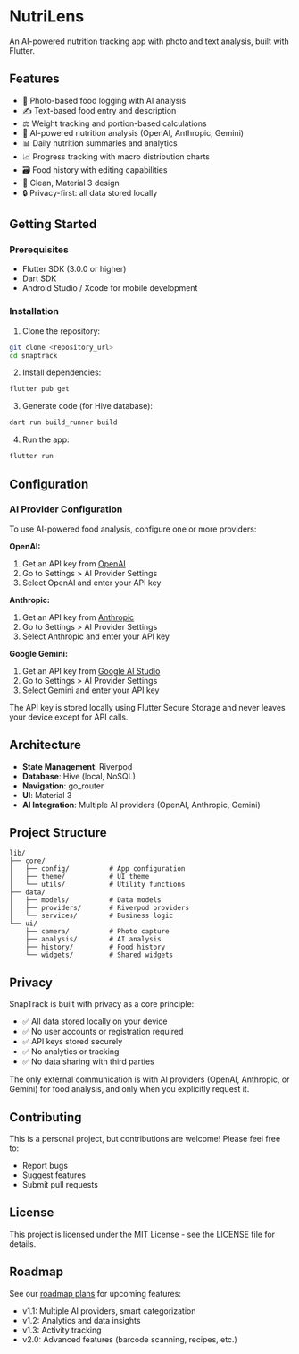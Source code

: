 # NutriLens

An AI-powered nutrition tracking app with photo and text analysis, built with Flutter.

## Features

- 📸 Photo-based food logging with AI analysis
- ✍️ Text-based food entry and description
- ⚖️ Weight tracking and portion-based calculations
- 🧠 AI-powered nutrition analysis (OpenAI, Anthropic, Gemini)
- 📊 Daily nutrition summaries and analytics
- 📈 Progress tracking with macro distribution charts
- 🗃️ Food history with editing capabilities
- 📱 Clean, Material 3 design
- 🔒 Privacy-first: all data stored locally

## Getting Started

### Prerequisites

- Flutter SDK (3.0.0 or higher)
- Dart SDK
- Android Studio / Xcode for mobile development

### Installation

1. Clone the repository:
```bash
git clone <repository_url>
cd snaptrack
```

2. Install dependencies:
```bash
flutter pub get
```

3. Generate code (for Hive database):
```bash
dart run build_runner build
```

4. Run the app:
```bash
flutter run
```

## Configuration

### AI Provider Configuration

To use AI-powered food analysis, configure one or more providers:

**OpenAI:**
1. Get an API key from [OpenAI](https://platform.openai.com/api-keys)
2. Go to Settings > AI Provider Settings
3. Select OpenAI and enter your API key

**Anthropic:**
1. Get an API key from [Anthropic](https://console.anthropic.com/)
2. Go to Settings > AI Provider Settings  
3. Select Anthropic and enter your API key

**Google Gemini:**
1. Get an API key from [Google AI Studio](https://aistudio.google.com/app/apikey)
2. Go to Settings > AI Provider Settings
3. Select Gemini and enter your API key

The API key is stored locally using Flutter Secure Storage and never leaves your device except for API calls.

## Architecture

- **State Management**: Riverpod
- **Database**: Hive (local, NoSQL)
- **Navigation**: go_router
- **UI**: Material 3
- **AI Integration**: Multiple AI providers (OpenAI, Anthropic, Gemini)

## Project Structure

```
lib/
├── core/
│   ├── config/          # App configuration
│   ├── theme/           # UI theme
│   └── utils/           # Utility functions
├── data/
│   ├── models/          # Data models
│   ├── providers/       # Riverpod providers
│   └── services/        # Business logic
└── ui/
    ├── camera/          # Photo capture
    ├── analysis/        # AI analysis
    ├── history/         # Food history
    └── widgets/         # Shared widgets
```

## Privacy

SnapTrack is built with privacy as a core principle:

- ✅ All data stored locally on your device
- ✅ No user accounts or registration required
- ✅ API keys stored securely
- ✅ No analytics or tracking
- ✅ No data sharing with third parties

The only external communication is with AI providers (OpenAI, Anthropic, or Gemini) for food analysis, and only when you explicitly request it.

## Contributing

This is a personal project, but contributions are welcome! Please feel free to:

- Report bugs
- Suggest features
- Submit pull requests

## License

This project is licensed under the MIT License - see the LICENSE file for details.

## Roadmap

See our [roadmap plans](plans/) for upcoming features:

- v1.1: Multiple AI providers, smart categorization
- v1.2: Analytics and data insights
- v1.3: Activity tracking
- v2.0: Advanced features (barcode scanning, recipes, etc.)
